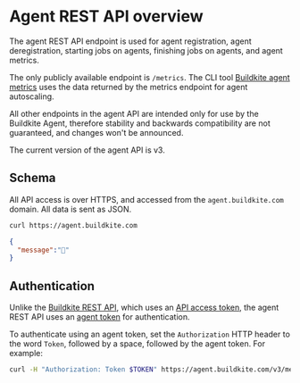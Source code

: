 # Agent REST API overview

The agent REST API endpoint is used for agent registration, agent deregistration, starting jobs on agents, finishing jobs on agents, and agent metrics.

The only publicly available endpoint is `/metrics`. The CLI tool [Buildkite agent metrics](https://github.com/buildkite/buildkite-agent-metrics) uses the data returned by the metrics endpoint for agent autoscaling.

All other endpoints in the agent API are intended only for use by the Buildkite Agent, therefore stability and backwards compatibility are not guaranteed, and changes won't be announced.

The current version of the agent API is v3.

## Schema

All API access is over HTTPS, and accessed from the `agent.buildkite.com` domain. All data is sent as JSON.

```bash
curl https://agent.buildkite.com
```

```json
{
  "message":"👋"
}
```

## Authentication

Unlike the [Buildkite REST API](/docs/apis/rest-api), which uses an [API access token](/docs/apis/rest-api#authentication), the agent REST API uses an [agent token](/docs/agent/v3/tokens) for authentication.

To authenticate using an agent token, set the `Authorization` HTTP header to the word `Token`, followed by a space, followed by the agent token. For example:

```bash
curl -H "Authorization: Token $TOKEN" https://agent.buildkite.com/v3/metrics
```
